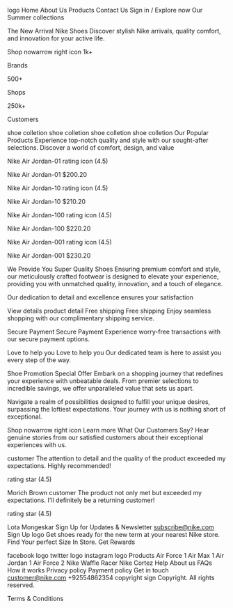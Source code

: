 logo
Home
About Us
Products
Contact Us
Sign in
/
Explore now
Our Summer collections

The New Arrival
Nike Shoes
Discover stylish Nike arrivals, quality comfort, and innovation for your active life.

Shop nowarrow right icon
1k+

Brands

500+

Shops

250k+

Customers

shoe colletion
shoe colletion
shoe colletion
shoe colletion
Our Popular Products
Experience top-notch quality and style with our sought-after selections. Discover a world of comfort, design, and value

Nike Air Jordan-01
rating icon
(4.5)

Nike Air Jordan-01
$200.20

Nike Air Jordan-10
rating icon
(4.5)

Nike Air Jordan-10
$210.20

Nike Air Jordan-100
rating icon
(4.5)

Nike Air Jordan-100
$220.20

Nike Air Jordan-001
rating icon
(4.5)

Nike Air Jordan-001
$230.20

We Provide You Super Quality Shoes
Ensuring premium comfort and style, our meticulously crafted footwear is designed to elevate your experience, providing you with unmatched quality, innovation, and a touch of elegance.

Our dedication to detail and excellence ensures your satisfaction

View details
product detail
Free shipping
Free shipping
Enjoy seamless shopping with our complimentary shipping service.

Secure Payment
Secure Payment
Experience worry-free transactions with our secure payment options.

Love to help you
Love to help you
Our dedicated team is here to assist you every step of the way.

Shoe Promotion
Special Offer
Embark on a shopping journey that redefines your experience with unbeatable deals. From premier selections to incredible savings, we offer unparalleled value that sets us apart.

Navigate a realm of possibilities designed to fulfill your unique desires, surpassing the loftiest expectations. Your journey with us is nothing short of exceptional.

Shop nowarrow right icon
Learn more
What Our Customers Say?
Hear genuine stories from our satisfied customers about their exceptional experiences with us.

customer
The attention to detail and the quality of the product exceeded my expectations. Highly recommended!

rating star
(4.5)

Morich Brown
customer
The product not only met but exceeded my expectations. I'll definitely be a returning customer!

rating star
(4.5)

Lota Mongeskar
Sign Up for Updates & Newsletter
subscribe@nike.com
Sign Up
logo
Get shoes ready for the new term at your nearest Nike store. Find Your perfect Size In Store. Get Rewards

facebook logo
twitter logo
instagram logo
Products
Air Force 1
Air Max 1
Air Jordan 1
Air Force 2
Nike Waffle Racer
Nike Cortez
Help
About us
FAQs
How it works
Privacy policy
Payment policy
Get in touch
customer@nike.com
+92554862354
copyright sign
Copyright. All rights reserved.

Terms & Conditions